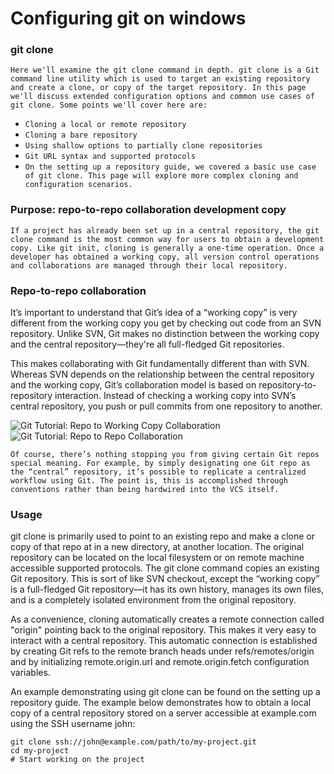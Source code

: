 # Configuring git on windows

### git clone
`Here we'll examine the git clone command in depth. git clone is a Git command line utility which is used to target an existing repository and create a clone, or copy of the target repository. In this page we'll discuss extended configuration options and common use cases of git clone. Some points we'll cover here are:`

- `Cloning a local or remote repository`
- `Cloning a bare repository`
- `Using shallow options to partially clone repositories`
- `Git URL syntax and supported protocols`
- `On the setting up a repository guide, we covered a basic use case of git clone. This page will explore more complex cloning and configuration scenarios.`

### Purpose: repo-to-repo collaboration development copy

`If a project has already been set up in a central repository, the git clone command is the most common way for users to obtain a development copy. Like git init, cloning is generally a one-time operation. Once a developer has obtained a working copy, all version control operations and collaborations are managed through their local repository.`

### Repo-to-repo collaboration
It’s important to understand that Git’s idea of a “working copy” is very different from the working copy you get by checking out code from an SVN repository. Unlike SVN, Git makes no distinction between the working copy and the central repository—they're all full-fledged Git repositories.

This makes collaborating with Git fundamentally different than with SVN. Whereas SVN depends on the relationship between the central repository and the working copy, Git’s collaboration model is based on repository-to-repository interaction. Instead of checking a working copy into SVN’s central repository, you push or pull commits from one repository to another.

<img src="https://wac-cdn.atlassian.com/dam/jcr:e5228129-76b1-4b2c-8f10-af789f2ea6c0/03.svg?cdnVersion=1109" alt="Git Tutorial: Repo to Working Copy Collaboration" class="lozad">

<img src="https://wac-cdn.atlassian.com/dam/jcr:5d68ce55-59a7-4840-a896-eb2014a9f17b/02.svg?cdnVersion=1109" alt="Git Tutorial: Repo to Repo Collaboration" class="lozad">


`Of course, there’s nothing stopping you from giving certain Git repos special meaning. For example, by simply designating one Git repo as the “central” repository, it’s possible to replicate a centralized workflow using Git. The point is, this is accomplished through conventions rather than being hardwired into the VCS itself.`

### Usage
git clone is primarily used to point to an existing repo and make a clone or copy of that repo at in a new directory, at another location. The original repository can be located on the local filesystem or on remote machine accessible supported protocols. The git clone command copies an existing Git repository. This is sort of like SVN checkout, except the “working copy” is a full-fledged Git repository—it has its own history, manages its own files, and is a completely isolated environment from the original repository.

As a convenience, cloning automatically creates a remote connection called "origin" pointing back to the original repository. This makes it very easy to interact with a central repository. This automatic connection is established by creating Git refs to the remote branch heads under refs/remotes/origin and by initializing remote.origin.url and remote.origin.fetch configuration variables.

An example demonstrating using git clone can be found on the setting up a repository guide. The example below demonstrates how to obtain a local copy of a central repository stored on a server accessible at example.com using the SSH username john:


<pre><code class="hljs crmsh">git <span class="hljs-keyword">clone</span> <span class="hljs-title">ssh</span>://john@example.com/path/to/my-project.git
cd my-project
<span class="hljs-comment"># Start working on the project</span></code></pre>
